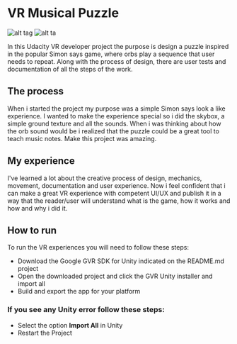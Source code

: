 # VR Musical Puzzle

![alt tag](https://github.com/devreis/Udacity-VRDeveloper/blob/master/VR%20Musical%20Puzzle/Documentation/Start.png?raw=true)
![alt ta](https://github.com/devreis/Udacity-VRDeveloper/blob/master/VR%20Musical%20Puzzle/Documentation/Play.png?raw=true)

In this Udacity VR developer project the purpose is design a puzzle inspired in the popular Simon says game, where orbs play a sequence that user needs to repeat. Along with the process of design, there are user tests and documentation of all the steps of the work.

## The process  

When i started the project my purpose was a simple Simon says look a like experience. I wanted to make the experience special so i did the skybox, a simple ground texture and all the sounds. When i was thinking about how the orb sound would be i realized that the puzzle could be a great tool to teach music notes.   Make this project was amazing. 

## My experience

I've learned a lot about the creative process of design, mechanics, movement, documentation and user experience. Now i feel confident that i can make a great VR experience with competent UI/UX and publish it in a way that the reader/user will understand what is the game, how it works and how and why i did it.

## How to run

To run the VR experiences you will need to follow these steps:

- Download the Google GVR SDK for Unity indicated on the README.md project 
- Open the downloaded project and click the GVR Unity installer and import all
- Build and export the app for your platform 

### If you see any Unity error follow these steps:

- Select the option **Import All** in Unity
- Restart the Project

